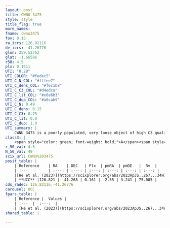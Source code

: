 ```yaml
---
layout: post
title: CWNU 3475
style: style
title_flag: true
more_names: 
fname: cwnu3475
fov: 0.15
ra_icrs: 126.82116
de_icrs: -41.26776
glon: 259.52762
glat: -1.66586
r50: 4.5
plx: 0.1611
UTI: "0.28"
UTI_COLOR: "#fedec5"
UTI_C_N_COL: "#fffee7"
UTI_C_dens_COL: "#f6c1b8"
UTI_C_C3_COL: "#d4edca"
UTI_C_lit_COL: "#e0a6b3"
UTI_C_dup_COL: "#a6cab9"
UTI_C_N: 0.49
UTI_C_dens: 0.15
UTI_C_C3: 0.75
UTI_C_lit: 0.0
UTI_C_dup: 1.0
UTI_summary: |
    CWNU 3475 is a poorly populated, very loose object of high C3 quality. It was recently reported in the literature.
class3: |
    <span style="color: green; font-weight: bold;">A</span><span style="color: #FFC300; font-weight: bold;">B</span>
r_50_val: 4.5
N_50_val: 49
scix_url: CWNU%203475
posit_table: |
    | Reference    | RA    | DEC   | Plx  | pmRA  | pmDE   |  Rv  |
    | :---         | :---: | :---: | :---: | :---: | :---: | :---: |
    |[He et al. (2023)](https://scixplorer.org/abs/2023ApJS..267...34H) | 126.821 | -41.261 | 0.16 | -2.53 | 3.22 | 90.67 |
    | **UCC** |126.821 | -41.268 | 0.161 | -2.55 | 3.241 | 75.005 | 
cds_radec: 126.82116,-41.26776
carousel: UCC
fpars_table: |
    | Reference |  Values |
    | :---  |  :---:  |
    | [He et al. (2023)](https://scixplorer.org/abs/2023ApJS..267...34H) | `A0=2.4, m-M=13.4, logA=8.8` |
shared_table: |
    
---
```

